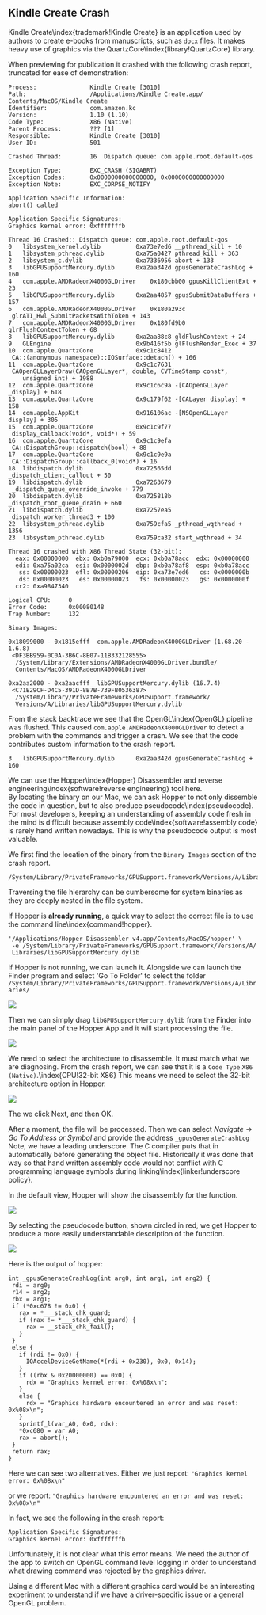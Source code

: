 ## Kindle Create Crash

Kindle Create\index{trademark!Kindle Create} is an application used by authors to create e-books from manuscripts, such as `docx` files.  It makes heavy use of graphics via the QuartzCore\index{library!QuartzCore} library.

When previewing for publication it crashed with the following crash report, truncated for ease of demonstration:

```
Process:               Kindle Create [3010]
Path:                  /Applications/Kindle Create.app/
Contents/MacOS/Kindle Create
Identifier:            com.amazon.kc
Version:               1.10 (1.10)
Code Type:             X86 (Native)
Parent Process:        ??? [1]
Responsible:           Kindle Create [3010]
User ID:               501

Crashed Thread:        16  Dispatch queue: com.apple.root.default-qos

Exception Type:        EXC_CRASH (SIGABRT)
Exception Codes:       0x0000000000000000, 0x0000000000000000
Exception Note:        EXC_CORPSE_NOTIFY

Application Specific Information:
abort() called

Application Specific Signatures:
Graphics kernel error: 0xfffffffb

Thread 16 Crashed:: Dispatch queue: com.apple.root.default-qos
0   libsystem_kernel.dylib        	0xa73e7ed6 __pthread_kill + 10
1   libsystem_pthread.dylib       	0xa75a0427 pthread_kill + 363
2   libsystem_c.dylib             	0xa7336956 abort + 133
3   libGPUSupportMercury.dylib    	0xa2aa342d gpusGenerateCrashLog + 160
4   com.apple.AMDRadeonX4000GLDriver	0x180cbb00 gpusKillClientExt + 23
5   libGPUSupportMercury.dylib    	0xa2aa4857 gpusSubmitDataBuffers + 157
6   com.apple.AMDRadeonX4000GLDriver	0x180a293c
 glrATI_Hwl_SubmitPacketsWithToken + 143
7   com.apple.AMDRadeonX4000GLDriver	0x180fd9b0 glrFlushContextToken + 68
8   libGPUSupportMercury.dylib    	0xa2aa88c8 gldFlushContext + 24
9   GLEngine                      	0x9b416f5b glFlushRender_Exec + 37
10  com.apple.QuartzCore          	0x9c1c8412
 CA::(anonymous namespace)::IOSurface::detach() + 166
11  com.apple.QuartzCore          	0x9c1c7631
 CAOpenGLLayerDraw(CAOpenGLLayer*, double, CVTimeStamp const*,
    unsigned int) + 1988
12  com.apple.QuartzCore          	0x9c1c6c9a -[CAOpenGLLayer _display] + 618
13  com.apple.QuartzCore          	0x9c179f62 -[CALayer display] + 158
14  com.apple.AppKit              	0x916106ac -[NSOpenGLLayer display] + 305
15  com.apple.QuartzCore          	0x9c1c9f77
 display_callback(void*, void*) + 59
16  com.apple.QuartzCore          	0x9c1c9efa
 CA::DispatchGroup::dispatch(bool) + 88
17  com.apple.QuartzCore          	0x9c1c9e9a
 CA::DispatchGroup::callback_0(void*) + 16
18  libdispatch.dylib             	0xa72565dd _dispatch_client_callout + 50
19  libdispatch.dylib             	0xa7263679
 _dispatch_queue_override_invoke + 779
20  libdispatch.dylib             	0xa725818b _dispatch_root_queue_drain + 660
21  libdispatch.dylib             	0xa7257ea5 _dispatch_worker_thread3 + 100
22  libsystem_pthread.dylib       	0xa759cfa5 _pthread_wqthread + 1356
23  libsystem_pthread.dylib       	0xa759ca32 start_wqthread + 34

Thread 16 crashed with X86 Thread State (32-bit):
  eax: 0x00000000  ebx: 0xb0a79000  ecx: 0xb0a78acc  edx: 0x00000000
  edi: 0xa75a02ca  esi: 0x0000002d  ebp: 0xb0a78af8  esp: 0xb0a78acc
   ss: 0x00000023  efl: 0x00000206  eip: 0xa73e7ed6   cs: 0x0000000b
   ds: 0x00000023   es: 0x00000023   fs: 0x00000023   gs: 0x0000000f
  cr2: 0xa9847340

Logical CPU:     0
Error Code:      0x00080148
Trap Number:     132

Binary Images:

0x18099000 - 0x1815efff  com.apple.AMDRadeonX4000GLDriver (1.68.20 - 1.6.8)
 <DF3BB959-0C0A-3B6C-8E07-11B332128555>
  /System/Library/Extensions/AMDRadeonX4000GLDriver.bundle/
  Contents/MacOS/AMDRadeonX4000GLDriver

0xa2aa2000 - 0xa2aacfff  libGPUSupportMercury.dylib (16.7.4)
 <C71E29CF-D4C5-391D-8B7B-739FB0536387>
  /System/Library/PrivateFrameworks/GPUSupport.framework/
  Versions/A/Libraries/libGPUSupportMercury.dylib

```

From the stack backtrace we see that the OpenGL\index{OpenGL} pipeline was flushed.
This caused `com.apple.AMDRadeonX4000GLDriver` to detect a problem with the
commands and trigger a crash.  We see that the code contributes custom information to the crash report.

```
3   libGPUSupportMercury.dylib    	0xa2aa342d gpusGenerateCrashLog + 160
```

We can use the Hopper\index{Hopper} Disassembler and
reverse engineering\index{software!reverse engineering} tool here.  
By locating the binary on our Mac,
we can ask Hopper to not only dissemble the code in question, but to also produce pseudocode\index{pseudocode}.
For most developers, keeping an understanding of assembly code fresh in the mind is difficult because assembly code\index{software!assembly code} is rarely hand written nowadays.  This is why the pseudocode output is most valuable.

We first find the location of the binary from the `Binary Images` section of the crash report.
```
/System/Library/PrivateFrameworks/GPUSupport.framework/Versions/A/Libraries/libGPUSupportMercury.dylib
```

Traversing the file hierarchy can be cumbersome for system binaries as they are deeply nested in the file system.

If Hopper is **already running**, a quick way to select the correct file is to use the command line\index{command!hopper}.

```
'/Applications/Hopper Disassembler v4.app/Contents/MacOS/hopper' \
 -e /System/Library/PrivateFrameworks/GPUSupport.framework/Versions/A/
 Libraries/libGPUSupportMercury.dylib
```

If Hopper is not running, we can launch it.  Alongside we can launch the Finder program and select 'Go To Folder' to select the folder `/System/Library/PrivateFrameworks/GPUSupport.framework/Versions/A/Libraries/`

![](screenshots/finder_support_mercury.png)

Then we can simply drag `libGPUSupportMercury.dylib` from the Finder into the main panel of the Hopper App and it will start processing the file.

![](screenshots/drag_file_to_hopper.png)

We need to select the architecture to disassemble.  It must match what we are diagnosing.
From the crash report, we can see that it is a `Code Type` `X86 (Native)`.\index{CPU!32-bit X86}
This means we need to select the 32-bit architecture option in Hopper.

![](screenshots/hopper_32bit.png)

The we click Next, and then OK.

After a moment, the file will be processed.  Then we can select _Navigate -> Go To Address or Symbol_
and provide the address `_gpusGenerateCrashLog`  Note, we have a leading underscore.  The C compiler puts that in automatically before generating the object file.  Historically it was done that way so that hand written assembly code would not conflict with C programming language symbols during linking\index{linker!underscore policy}.

In the default view, Hopper will show the disassembly for the function.

![](screenshots/hopper_diss.png)

By selecting the pseudocode button, shown circled in red, we get Hopper to produce a more easily understandable description of the function.

![](screenshots/hopper_pseudocode.png)

Here is the output of hopper:

```
int _gpusGenerateCrashLog(int arg0, int arg1, int arg2) {
 rdi = arg0;
 r14 = arg2;
 rbx = arg1;
 if (*0xc678 != 0x0) {
   rax = *___stack_chk_guard;
   if (rax != *___stack_chk_guard) {
     rax = __stack_chk_fail();
   }  
 }
 else {
   if (rdi != 0x0) {
     IOAccelDeviceGetName(*(rdi + 0x230), 0x0, 0x14);
   }  
   if ((rbx & 0x20000000) == 0x0) {
     rdx = "Graphics kernel error: 0x%08x\n";
   }  
   else {
     rdx = "Graphics hardware encountered an error and was reset: 0x%08x\n";
   }  
   sprintf_l(var_A0, 0x0, rdx);
   *0xc680 = var_A0;
   rax = abort();
 }
 return rax;
}

```

Here we can see two alternatives.  Either we just report:
`"Graphics kernel error: 0x%08x\n"`

or we report:
`"Graphics hardware encountered an error and was reset: 0x%08x\n"`

In fact, we see the following in the crash report:
```
Application Specific Signatures:
Graphics kernel error: 0xfffffffb
```

Unfortunately, it is not clear what this error means.  We need the author of the app to switch on OpenGL command level logging in order to understand what drawing command was rejected by the graphics driver.

Using a different Mac with a different graphics card would be an interesting experiment to understand if we have a driver-specific issue or a general OpenGL problem.

